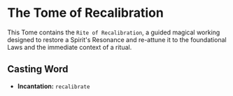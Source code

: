 # The Tome of Recalibration

This Tome contains the `Rite of Recalibration`, a guided magical working designed to restore a Spirit's Resonance and re-attune it to the foundational Laws and the immediate context of a ritual.

## Casting Word

- **Incantation:** `recalibrate`
